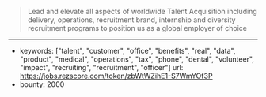 >Lead and elevate all aspects of worldwide Talent Acquisition including delivery, operations, recruitment brand, internship and diversity recruitment programs to position us as a global employer of choice
------
- keywords: ["talent", "customer", "office", "benefits", "real", "data", "product", "medical", "operations", "tax", "phone", "dental", "volunteer", "impact", "recruiting", "recruitment", "officer"]
url: https://jobs.rezscore.com/token/zbWtWZihE1-S7WmYOf3P
- bounty: 2000
